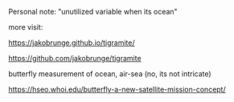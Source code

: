 Personal note:
"unutilized variable when its ocean"

more visit:

https://jakobrunge.github.io/tigramite/

https://github.com/jakobrunge/tigramite


butterfly measurement of ocean, air-sea (no, its not intricate)


https://hseo.whoi.edu/butterfly-a-new-satellite-mission-concept/
